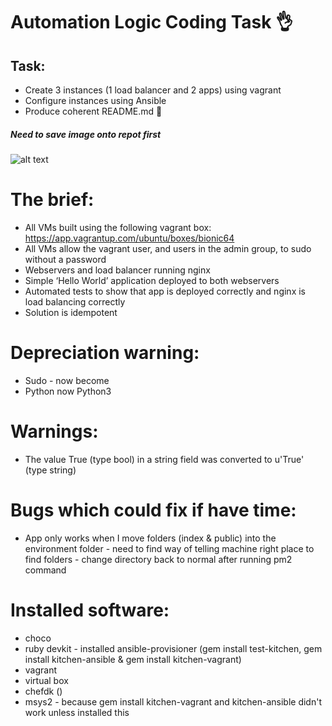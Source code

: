 # Automation Logic Coding Task :ok_hand:

## Task:
- Create 3 instances (1 load balancer and 2 apps) using vagrant
- Configure instances using Ansible
- Produce coherent README.md :eyes:

##### Need to save image onto repot first #####
![alt text](https://github.com/swatson2019/Automation-Logic/blob/master/image.jpg?raw=true)

# The brief:
- All VMs built using the following vagrant box:
https://app.vagrantup.com/ubuntu/boxes/bionic64
- All VMs allow the vagrant user, and users in the admin group, to sudo without a password
- Webservers and load balancer running nginx
- Simple ‘Hello World’ application deployed to both webservers
- Automated tests to show that app is deployed correctly and nginx is load balancing correctly
- Solution is idempotent

# Depreciation warning:
- Sudo - now become
- Python now Python3

# Warnings:
-  The value True (type bool) in a string field was converted to
u'True' (type string)

# Bugs which could fix if have time:
- App only works when I move folders (index & public) into the environment folder - need to find way of telling machine right place to find folders - change directory back to normal after running pm2 command

# Installed software:
- choco
- ruby devkit - installed ansible-provisioner (gem install test-kitchen, gem install kitchen-ansible & gem install kitchen-vagrant)
- vagrant
- virtual box
- chefdk ()
- msys2 - because gem install kitchen-vagrant and kitchen-ansible didn't work unless installed this
